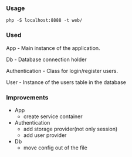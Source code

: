 ### Usage
`php -S localhost:8888 -t web/`

### Used
 App - Main instance of the application.
 
 Db - Database connection holder

 Authentication - Class for login/register users.
 
 User - Instance of the users table in the database
 

### Improvements
 - App
   - create service container
 - Authentication
   - add storage provider(not only session)
   - add user provider
 - Db
   - move config out of the file

